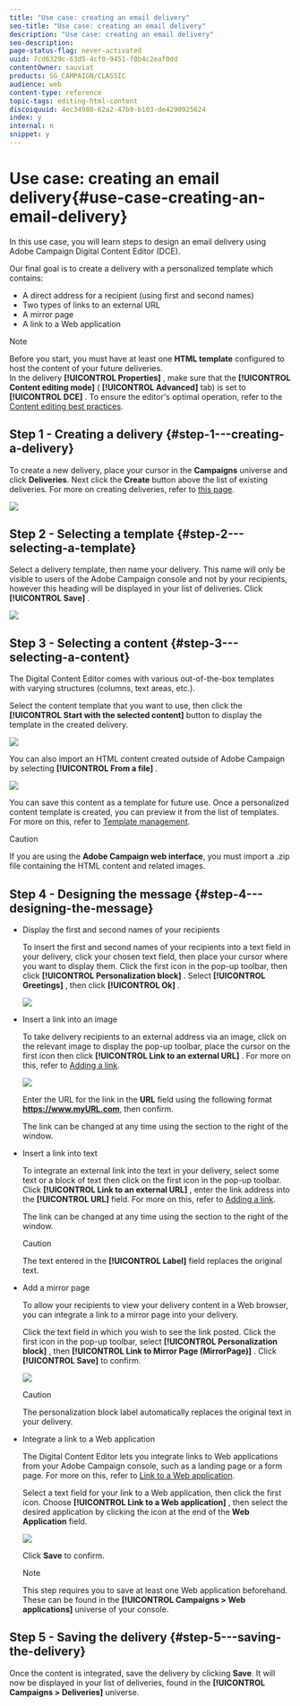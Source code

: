 ```yaml
---
title: "Use case: creating an email delivery"
seo-title: "Use case: creating an email delivery"
description: "Use case: creating an email delivery"
seo-description: 
page-status-flag: never-activated
uuid: 7cd6329c-63d5-4cf0-9451-f0b4c2eaf0dd
contentOwner: sauviat
products: SG_CAMPAIGN/CLASSIC
audience: web
content-type: reference
topic-tags: editing-html-content
discoiquuid: 4ec34980-62a2-47b9-b103-de4290925624
index: y
internal: n
snippet: y
---
```


# Use case: creating an email delivery{#use-case-creating-an-email-delivery}

In this use case, you will learn steps to design an email delivery using Adobe Campaign Digital Content Editor (DCE).

Our final goal is to create a delivery with a personalized template which contains:

* A direct address for a recipient (using first and second names)
* Two types of links to an external URL
* A mirror page
* A link to a Web application

>[!NOTE]
>
>Before you start, you must have at least one **HTML template** configured to host the content of your future deliveries.  
>In the delivery **[!UICONTROL Properties]** , make sure that the **[!UICONTROL Content editing mode]** ( **[!UICONTROL Advanced]** tab) is set to **[!UICONTROL DCE]** . To ensure the editor's optimal operation, refer to the [Content editing best practices](../../web/using/content-editing-best-practices.md).

## Step 1 - Creating a delivery {#step-1---creating-a-delivery}

To create a new delivery, place your cursor in the **Campaigns** universe and click **Deliveries**. Next click the **Create** button above the list of existing deliveries. For more on creating deliveries, refer to [this page](../../delivery/using/about-email-channel.md).

![](assets/delivery_step_1.png)

## Step 2 - Selecting a template {#step-2---selecting-a-template}

Select a delivery template, then name your delivery. This name will only be visible to users of the Adobe Campaign console and not by your recipients, however this heading will be displayed in your list of deliveries. Click **[!UICONTROL Save]** .

![](assets/dce_delivery_model.png)

## Step 3 - Selecting a content {#step-3---selecting-a-content}

The Digital Content Editor comes with various out-of-the-box templates with varying structures (columns, text areas, etc.).

Select the content template that you want to use, then click the **[!UICONTROL Start with the selected content]** button to display the template in the created delivery.

![](assets/dce_select_model.png)

You can also import an HTML content created outside of Adobe Campaign by selecting **[!UICONTROL From a file]** .

![](assets/dce_select_from_file_template.png)

You can save this content as a template for future use. Once a personalized content template is created, you can preview it from the list of templates. For more on this, refer to [Template management](../../web/using/template-management.md).

>[!CAUTION]
>
>If you are using the **Adobe Campaign web interface**, you must import a .zip file containing the HTML content and related images.

## Step 4 - Designing the message {#step-4---designing-the-message}

* Display the first and second names of your recipients

  To insert the first and second names of your recipients into a text field in your delivery, click your chosen text field, then place your cursor where you want to display them. Click the first icon in the pop-up toolbar, then click **[!UICONTROL Personalization block]** . Select **[!UICONTROL Greetings]** , then click **[!UICONTROL Ok]** .

  ![](assets/dce_personalizationblock_greetings.png)

* Insert a link into an image

  To take delivery recipients to an external address via an image, click on the relevant image to display the pop-up toolbar, place the cursor on the first icon then click **[!UICONTROL Link to an external URL]** . For more on this, refer to [Adding a link](../../web/using/editing-content.md#adding-a-link).

  ![](assets/dce_externalpage.png)

  Enter the URL for the link in the **URL** field using the following format **https://www.myURL.com**, then confirm.

  The link can be changed at any time using the section to the right of the window.

* Insert a link into text

  To integrate an external link into the text in your delivery, select some text or a block of text then click on the first icon in the pop-up toolbar. Click **[!UICONTROL Link to an external URL]** , enter the link address into the **[!UICONTROL URL]** field. For more on this, refer to [Adding a link](../../web/using/editing-content.md#adding-a-link).

  The link can be changed at any time using the section to the right of the window.

  >[!CAUTION]
  >
  >The text entered in the **[!UICONTROL Label]** field replaces the original text.

* Add a mirror page

  To allow your recipients to view your delivery content in a Web browser, you can integrate a link to a mirror page into your delivery.

  Click the text field in which you wish to see the link posted. Click the first icon in the pop-up toolbar, select **[!UICONTROL Personalization block]** , then **[!UICONTROL Link to Mirror Page (MirrorPage)]** . Click **[!UICONTROL Save]** to confirm.

  ![](assets/dce_mirrorpage.png)

  >[!CAUTION]
  >
  >The personalization block label automatically replaces the original text in your delivery.

* Integrate a link to a Web application

  The Digital Content Editor lets you integrate links to Web applications from your Adobe Campaign console, such as a landing page or a form page. For more on this, refer to [Link to a Web application](../../web/using/editing-content.md#link-to-a-web-application).

  Select a text field for your link to a Web application, then click the first icon. Choose **[!UICONTROL Link to a Web application]** , then select the desired application by clicking the icon at the end of the **Web Application** field.

  ![](assets/dce_webapp.png)

  Click **Save** to confirm.

  >[!NOTE]
  >
  >This step requires you to save at least one Web application beforehand. These can be found in the **[!UICONTROL Campaigns > Web applications]** universe of your console.

## Step 5 - Saving the delivery {#step-5---saving-the-delivery}

Once the content is integrated, save the delivery by clicking **Save**. It will now be displayed in your list of deliveries, found in the **[!UICONTROL Campaigns > Deliveries]** universe.
